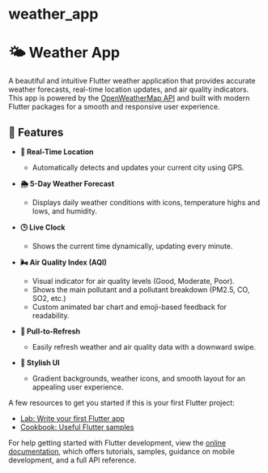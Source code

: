 # weather_app
# 🌤️ Weather App

A beautiful and intuitive Flutter weather application that provides accurate weather forecasts, real-time location updates, and air quality indicators. This app is powered by the [OpenWeatherMap API](https://openweathermap.org/api) and built with modern Flutter packages for a smooth and responsive user experience.

## 🚀 Features

- **📍 Real-Time Location**
  - Automatically detects and updates your current city using GPS.
  
- **🌦️ 5-Day Weather Forecast**
  - Displays daily weather conditions with icons, temperature highs and lows, and humidity.

- **🕒 Live Clock**
  - Shows the current time dynamically, updating every minute.

- **🌬️ Air Quality Index (AQI)**
  - Visual indicator for air quality levels (Good, Moderate, Poor).
  - Shows the main pollutant and a pollutant breakdown (PM2.5, CO, SO2, etc.)
  - Custom animated bar chart and emoji-based feedback for readability.

- **🔄 Pull-to-Refresh**
  - Easily refresh weather and air quality data with a downward swipe.

- **🎨 Stylish UI**
  - Gradient backgrounds, weather icons, and smooth layout for an appealing user experience.


A few resources to get you started if this is your first Flutter project:

- [Lab: Write your first Flutter app](https://docs.flutter.dev/get-started/codelab)
- [Cookbook: Useful Flutter samples](https://docs.flutter.dev/cookbook)

For help getting started with Flutter development, view the
[online documentation](https://docs.flutter.dev/), which offers tutorials,
samples, guidance on mobile development, and a full API reference.
